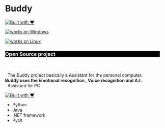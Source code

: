 # Buddy

[![Built with ❤](https://forthebadge.com/images/badges/built-with-love.svg)](https://forthebadge.com/#)

[![works on Windows](https://img.shields.io/badge/works%20on-Windows-blue.svg)](http://shields.io/#your-badge)

[![works on Linux](https://img.shields.io/badge/works%20on-Linux-green.svg)](http://shields.io/#your-badge)<br>
    <h3 style="color:white; background-color:black;">Open Source project</h3><br>   
   &nbsp;&nbsp;The Buddy project basically a Assistant for the personal computer.<br>
<b>Buddy uses  the Emotional recognition , Voice recognition and A.I.</b><br>
&nbsp;&nbsp;Assistant for PC<br>

[![Built with ❤](https://forthebadge.com/images/badges/built-with-love.svg)](https://forthebadge.com/#)
<ul>
  <li>Python</li>
  <li>Java</li>
  <li>.NET framework</li>
  <li>PyQt</li>
</ul>
